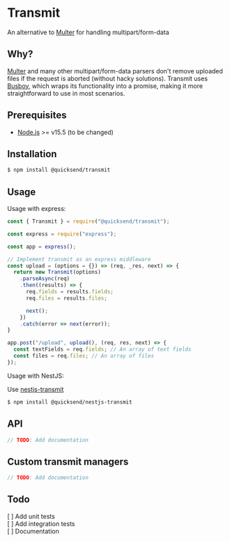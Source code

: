 # Transmit

An alternative to [Multer](https://github.com/expressjs/multer) for handling multipart/form-data 

## Why?

[Multer](https://github.com/expressjs/multer) and many other multipart/form-data parsers don't remove uploaded files if the request is aborted (without hacky solutions). Transmit uses [Busboy](https://github.com/mscdex/busboy), which wraps its functionality into a promise, making it more straightforward to use in most scenarios.

## Prerequisites
 - [Node.js](https://nodejs.org/en/) >= v15.5 (to be changed)

## Installation

```bash
$ npm install @quicksend/transmit
```

## Usage

Usage with express:

```js
const { Transmit } = require("@quicksend/transmit");

const express = require("express");

const app = express();

// Implement transmit as an express middleware
const upload = (options = {}) => (req, _res, next) => {
  return new Transmit(options)
    .parseAsync(req)
    .then((results) => {
      req.fields = results.fields;
      req.files = results.files;

      next();
    })
    .catch(error => next(error));
}

app.post("/upload", upload(), (req, res, next) => {
  const textFields = req.fields; // An array of text fields
  const files = req.files; // An array of files
});
```

Usage with NestJS:

Use [nestjs-transmit](https://github.com/quicksend/nestjs-transmit)

```bash
$ npm install @quicksend/nestjs-transmit
```

## API

```js
// TODO: Add documentation
```

## Custom transmit managers

```js
// TODO: Add documentation
```

## Todo

[ ] Add unit tests  
[ ] Add integration tests  
[ ] Documentation
